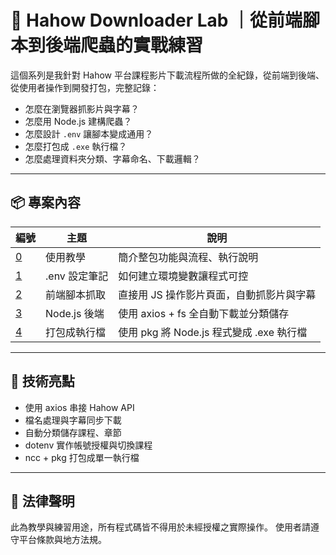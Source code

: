 # 🧪 Hahow Downloader Lab ｜從前端腳本到後端爬蟲的實戰練習

這個系列是我針對 Hahow 平台課程影片下載流程所做的全紀錄，從前端到後端、從使用者操作到開發打包，完整記錄：

- 怎麼在瀏覽器抓影片與字幕？
- 怎麼用 Node.js 建構爬蟲？
- 怎麼設計 `.env` 讓腳本變成通用？
- 怎麼打包成 `.exe` 執行檔？
- 怎麼處理資料夾分類、字幕命名、下載邏輯？

---

## 📦 專案內容

| 編號                                | 主題          | 說明                                     |
| ----------------------------------- | ------------- | ---------------------------------------- |
| [0](0-overview-hahow-downloader.md) | 使用教學      | 簡介整包功能與流程、執行說明             |
| [1](1-env-setup-note.md)            | .env 設定筆記 | 如何建立環境變數讓程式可控               |
| [2](2-frontend-hahow-download.md)   | 前端腳本抓取  | 直接用 JS 操作影片頁面，自動抓影片與字幕 |
| [3](3-backend-hahow-downloader.md)  | Node.js 後端  | 使用 axios + fs 全自動下載並分類儲存     |
| [4](4-binary-pkg-build.md)          | 打包成執行檔  | 使用 pkg 將 Node.js 程式變成 .exe 執行檔 |

---

## 🧠 技術亮點

- 使用 axios 串接 Hahow API
- 檔名處理與字幕同步下載
- 自動分類儲存課程、章節
- dotenv 實作帳號授權與切換課程
- ncc + pkg 打包成單一執行檔

---

## 🛑 法律聲明

此為教學與練習用途，所有程式碼皆不得用於未經授權之實際操作。
使用者請遵守平台條款與地方法規。
